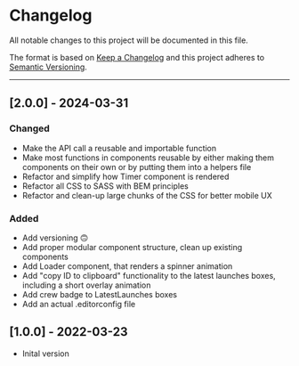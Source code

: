 # Changelog

All notable changes to this project will be documented in this file.

The format is based on [Keep a Changelog](http://keepachangelog.com/en/1.0.0/)
and this project adheres to [Semantic Versioning](http://semver.org/spec/v2.0.0.html).

---

## [2.0.0] - 2024-03-31

### Changed
* Make the API call a reusable and importable function
* Make most functions in components reusable by either making them components on their own or by putting them into a helpers file
* Refactor and simplify how Timer component is rendered
* Refactor all CSS to SASS with BEM principles
* Refactor and clean-up large chunks of the CSS for better mobile UX

### Added
* Add versioning 🙃
* Add proper modular component structure, clean up existing components
* Add Loader component, that renders a spinner animation
* Add "copy ID to clipboard" functionality to the latest launches boxes, including a short overlay animation
* Add crew badge to LatestLaunches boxes
* Add an actual .editorconfig file

## [1.0.0] - 2022-03-23
* Inital version
